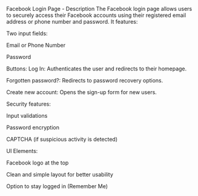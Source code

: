 Facebook Login Page - Description
The Facebook login page allows users to securely access their Facebook accounts using their registered email address or phone number and password. It features:

Two input fields:

Email or Phone Number

Password

Buttons:
Log In: Authenticates the user and redirects to their homepage.

Forgotten password?: Redirects to password recovery options.

Create new account: Opens the sign-up form for new users.

Security features:

Input validations

Password encryption

CAPTCHA (if suspicious activity is detected)

UI Elements:

Facebook logo at the top

Clean and simple layout for better usability

Option to stay logged in (Remember Me)
